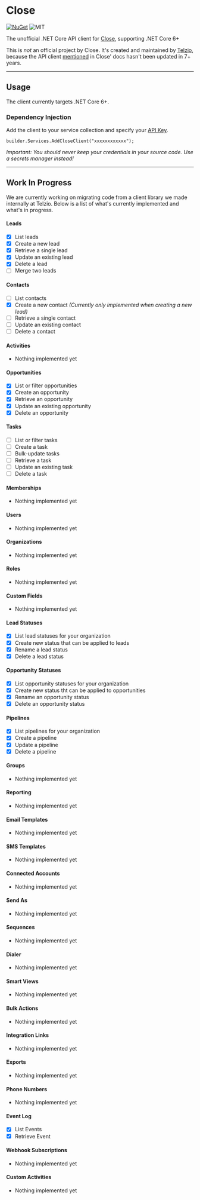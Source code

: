 # Close
[![NuGet](https://img.shields.io/nuget/v/close.svg)](https://www.nuget.org/packages/close/)
![MIT](https://img.shields.io/github/license/telzio/close)

The unofficial .NET Core API client for [Close](https://close.com), supporting .NET Core 6+

This is _not_ an official project by Close. It's created and maintained by [Telzio](https://telzio.com), because the API client [mentioned](https://developer.close.com/topics/api-clients/#c) in Close' docs hasn't been updated in 7+ years.

---

## Usage
The client currently targets .NET Core 6+.

### Dependency Injection
Add the client to your service collection and specify your [API Key](https://help.close.com/docs/api-keys). 

```builder.Services.AddCloseClient("xxxxxxxxxxxx");```

*Important: You should never keep your credentials in your source code. Use a secrets manager instead!*

---

## Work In Progress
We are currently working on migrating code from a client library we made internally at Telzio. Below is a list of what's currently implemented and what's in progress.

#### Leads
- [x] List leads
- [x] Create a new lead
- [x] Retrieve a single lead
- [x] Update an existing lead
- [x] Delete a lead
- [ ] Merge two leads

#### Contacts
- [ ] List contacts
- [x] Create a new contact _(Currently only implemented when creating a new lead)_
- [ ] Retrieve a single contact
- [ ] Update an existing contact
- [ ] Delete a contact

#### Activities
- Nothing implemented yet

#### Opportunities
- [x] List or filter opportunities
- [x] Create an opportunity
- [x] Retrieve an opportunity
- [x] Update an existing opportunity
- [x] Delete an opportunity

#### Tasks
- [ ] List or filter tasks
- [ ] Create a task
- [ ] Bulk-update tasks
- [ ] Retrieve a task
- [ ] Update an existing task
- [ ] Delete a task

#### Memberships
- Nothing implemented yet

#### Users
- Nothing implemented yet

#### Organizations
- Nothing implemented yet

#### Roles
- Nothing implemented yet

#### Custom Fields
- Nothing implemented yet

#### Lead Statuses
- [x] List lead statuses for your organization
- [x] Create new status that can be applied to leads
- [x] Rename a lead status
- [x] Delete a lead status

#### Opportunity Statuses
- [x] List opportunity statuses for your organization
- [x] Create new status tht can be applied to opportunities
- [x] Rename an opportunity status
- [x] Delete an opportunity status

#### Pipelines
- [x] List pipelines for your organization
- [x] Create a pipeline
- [x] Update a pipeline
- [x] Delete a pipeline

#### Groups
- Nothing implemented yet

#### Reporting
- Nothing implemented yet

#### Email Templates
- Nothing implemented yet

#### SMS Templates
- Nothing implemented yet

#### Connected Accounts
- Nothing implemented yet

#### Send As
- Nothing implemented yet

#### Sequences
- Nothing implemented yet

#### Dialer
- Nothing implemented yet

#### Smart Views
- Nothing implemented yet

#### Bulk Actions
- Nothing implemented yet

#### Integration Links
- Nothing implemented yet

#### Exports
- Nothing implemented yet

#### Phone Numbers
- Nothing implemented yet

#### Event Log
- [x] List Events
- [x] Retrieve Event

#### Webhook Subscriptions
- Nothing implemented yet

#### Custom Activities
- Nothing implemented yet
